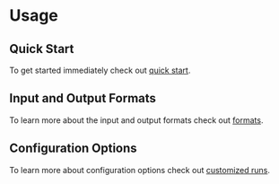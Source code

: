 # Usage

## Quick Start

To get started immediately check out [quick start](./quick_start.md).

## Input and Output Formats

To learn more about the input and output formats check out [formats](./expected_format.md).

## Configuration Options

To learn more about configuration options check out [customized runs](./customized_run.md).

